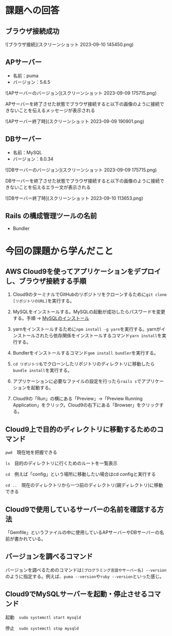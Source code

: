 # 課題への回答
## ブラウザ接続成功
![ブラウザ接続](スクリーンショット 2023-09-10 145450.png)

## APサーバー

- 名前：puma
- バージョン：5.6.5

![APサーバーのバージョン](スクリーンショット 2023-09-09 175715.png)


APサーバーを終了させた状態でブラウザ接続すると以下の画像のように接続できないことを伝えるメッセージが表示される

![APサーバー終了時](スクリーンショット 2023-09-09 190901.png)

## DBサーバー

- 名前：MySQL
- バージョン：8.0.34

![DBサーバーのバージョン](スクリーンショット 2023-09-09 175715.png)


DBサーバーを終了させた状態でブラウザ接続すると以下の画像のように接続できないことを伝えるエラー文が表示される

![DBサーバー終了時](スクリーンショット 2023-09-10 113653.png)

## Rails の構成管理ツールの名前
- Bundler

# 今回の課題から学んだこと
## AWS Cloud9を使ってアプリケーションをデプロイし、ブラウザ接続する手順
1. Cloud9のターミナルでGitHubのリポジトリをクローンするために```git clone [リポジトリのURL]```を実行する。
2. MySQLをインストールする。MySQLの起動が成功したらパスワードを変更する。手順 → [MySQLのインストール](https://github.com/MasatoshiMizumoto/raisetech_documents/blob/main/aws/docs/install_mysql_on_cloud9_amazon_linux_2.md
)

3. yarnをインストールするために```npm install -g yarn```を実行する。yarnがインストールされたら依存関係をインストールするコマンド```yarn install```を実行する。
4. Bundlerをインストールするコマンド```gem install bundler```を実行する。
5. ```cd リポジトリ名```でクローンしたリポジトリのディレクトリに移動したら```bundle install```を実行する。
6. アプリケーションに必要なファイルの設定を行ったら```rails s```でアプリケーションを起動する。
7. Cloud9の「Run」の横にある「Preview」→「Preview Running Application」をクリック。Cloud9の右下にある「Browser」をクリックする。

## Cloud9上で目的のディレクトリに移動するためのコマンド
```pwd```　現在地を把握できる

```ls```　目的のディレクトリに行くためのルートを一覧表示

```cd```　例えば「config」という場所に移動したい場合はcd configと実行する

```cd ..```　現在のディレクトリから一つ前のディレクトリ(親ディレクトリ)に移動できる

## Cloud9で使用しているサーバーの名前を確認する方法
「Gemfile」というファイルの中に使用しているAPサーバーやDBサーバーの名前が書かれている。

## バージョンを調べるコマンド
バージョンを調べるためのコマンドは```[プログラミング言語やサーバー名] --version```のように指定する。例えば、```puma --version```や```ruby --version```といった感じ。

## Cloud9でMySQLサーバーを起動・停止させるコマンド
起動　```sudo systemctl start mysqld```

停止　```sudo systemctl stop mysqld```